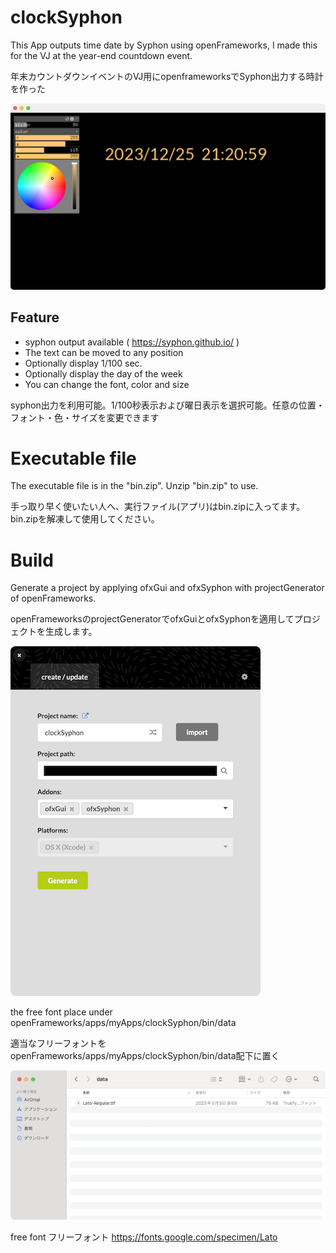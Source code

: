 # clockSyphon
This App outputs time date by Syphon using openFrameworks, I made this for the VJ at the year-end countdown event. 

年末カウントダウンイベントのVJ用にopenframeworksでSyphon出力する時計を作った

![App image](img/clockSyphon.png)

## Feature

- syphon output available ( https://syphon.github.io/ )
- The text can be moved to any position
- Optionally display 1/100 sec.
- Optionally display the day of the week
- You can change the font, color and size

syphon出力を利用可能。1/100秒表示および曜日表示を選択可能。任意の位置・フォント・色・サイズを変更できます

# Executable file
The executable file is in the "bin.zip". Unzip "bin.zip" to use.

手っ取り早く使いたい人へ、実行ファイル(アプリ)はbin.zipに入ってます。bin.zipを解凍して使用してください。

# Build

Generate a project by applying ofxGui and ofxSyphon with projectGenerator of openFrameworks.

openFrameworksのprojectGeneratorでofxGuiとofxSyphonを適用してプロジェクトを生成します。

![projectGenerator](img/generateProject.png)

the free font place under openFrameworks/apps/myApps/clockSyphon/bin/data

適当なフリーフォントをopenFrameworks/apps/myApps/clockSyphon/bin/data配下に置く

![projectGenerator](img/bindata.png)

free font フリーフォント https://fonts.google.com/specimen/Lato
